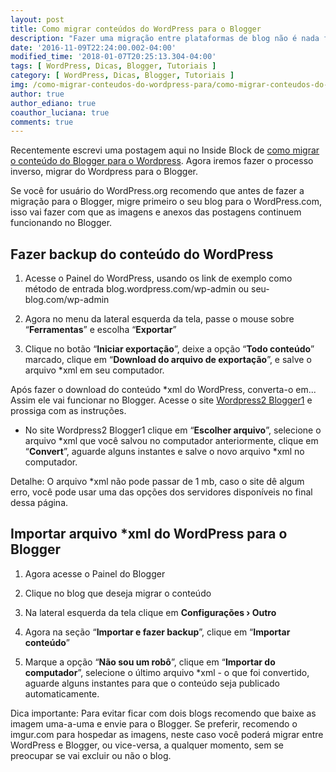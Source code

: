 ```yaml
---
layout: post
title: Como migrar conteúdos do WordPress para o Blogger
description: "Fazer uma migração entre plataformas de blog não é nada fácil, ainda mais sem experiência, mas hoje iremos mostrar o passo-a-passo completo, como migrar conteúdos do WordPress para o Blogger."
date: '2016-11-09T22:24:00.002-04:00'
modified_time: '2018-01-07T20:25:13.304-04:00'
tags: [ WordPress, Dicas, Blogger, Tutoriais ]
category: [ WordPress, Dicas, Blogger, Tutoriais ]
img: /como-migrar-conteudos-do-wordpress-para/como-migrar-conteudos-do-wordpress-para.jpg
author: true
author_ediano: true
coauthor_luciana: true
comments: true
---
```


Recentemente escrevi uma postagem aqui no Inside Block de <a href="http://www.insideblock.com/2016/11/como-migrar-conteudos-do-blogger-para-o.html" target="_blank">como migrar o conteúdo do Blogger para o Wordpress</a>. Agora iremos fazer o processo inverso, migrar do Wordpress para o Blogger.

Se você for usuário do WordPress<span/>.org recomendo que antes de fazer a migração para o Blogger,  migre primeiro o seu blog para o WordPress<span/>.com, isso vai fazer com que as imagens e anexos das postagens continuem funcionando no Blogger.

## Fazer backup do conteúdo do WordPress
1. Acesse o Painel do WordPress, usando os link de exemplo como método de entrada blog<span/>.wordpress<span/>.com/wp-admin ou seu-blog<span/>.com/wp-admin

2. Agora no menu da lateral esquerda da tela, passe o mouse sobre “**Ferramentas**” e escolha “**Exportar**”

3. Clique no botão “**Iniciar exportação**”, deixe a opção “**Todo conteúdo**” marcado, clique em “**Download do arquivo de exportação**”, e salve o arquivo *xml em seu computador.

Após fazer o download do conteúdo *xml do WordPress, converta-o em... Assim ele vai funcionar no Blogger. Acesse o site <a href="https://wordpress2blogger1.appspot.com/" rel="nofollow" target="_blank">Wordpress2 Blogger1</a> e prossiga com as instruções.

* No site Wordpress2 Blogger1 clique em “**Escolher arquivo**”, selecione o arquivo *xml que você salvou no computador anteriormente, clique em “**Convert**”, aguarde alguns instantes e salve o novo arquivo *xml no computador.

Detalhe: O arquivo *xml não pode passar de 1 mb, caso o site dê algum erro, você pode usar uma das opções dos servidores disponíveis no final dessa página.

## Importar arquivo *xml do WordPress para o Blogger
1. Agora acesse o Painel do Blogger

2. Clique no blog que deseja migrar o conteúdo

3. Na lateral esquerda da tela clique em **Configurações › Outro**

4. Agora na seção “**Importar e fazer backup**”, clique em “**Importar conteúdo**”

5. Marque a opção “**Não sou um robô**”, clique em “**Importar do computador**”, selecione o último arquivo *xml - o que foi convertido, aguarde alguns instantes para que o conteúdo seja publicado automaticamente.

Dica importante: Para evitar ficar com dois blogs recomendo que baixe as imagem uma-a-uma e envie para o Blogger. Se preferir, recomendo o imgur<span/>.com para hospedar as imagens, neste caso você poderá migrar entre WordPress e Blogger, ou vice-versa, a qualquer momento, sem se preocupar se vai excluir ou não o blog.
